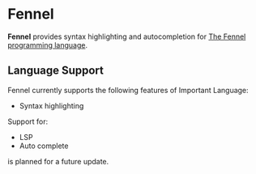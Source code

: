 # Fennel

**Fennel** provides syntax highlighting and autocompletion for [The Fennel programming language](https://fennel-lang.org/).

## Language Support

<!--
🎈 Whether your extension covers the entirety of a language's syntax or a subset, it can be helpful to describe that for users:
-->

Fennel currently supports the following features of Important Language:

- Syntax highlighting

Support for:

- LSP
- Auto complete

is planned for a future update.

<!--
👋 That's it! Happy developing!

P.S. If you'd like, you can remove these comments before submitting your extension 😉
-->
